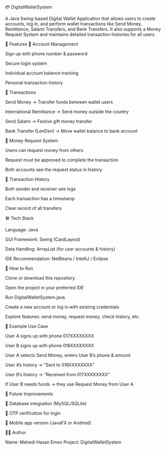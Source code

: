 💳 DigitalWalletSystem

A Java Swing-based Digital Wallet Application that allows users to create accounts, log in, and perform wallet transactions like Send Money, Remittance, Salami Transfers, and Bank Transfers.
It also supports a Money Request System and maintains detailed transaction histories for all users.

🚀 Features
🔐 Account Management

Sign up with phone number & password

Secure login system

Individual account balance tracking

Personal transaction history

💸 Transactions

Send Money → Transfer funds between wallet users

International Remittance → Send money outside the country

Send Salami → Festive gift money transfer

Bank Transfer (LenDen) → Move wallet balance to bank account

📩 Money Request System

Users can request money from others

Request must be approved to complete the transaction

Both accounts see the request status in history

📜 Transaction History

Both sender and receiver see logs

Each transaction has a timestamp

Clear record of all transfers

🛠️ Tech Stack

Language: Java

GUI Framework: Swing (CardLayout)

Data Handling: ArrayList (for user accounts & history)

IDE Recommendation: NetBeans / IntelliJ / Eclipse

📂 How to Run

Clone or download this repository

Open the project in your preferred IDE

Run DigitalWalletSystem.java

Create a new account or log in with existing credentials

Explore features: send money, request money, check history, etc.

📌 Example Use Case

User A signs up with phone 017XXXXXXXX

User B signs up with phone 018XXXXXXXX

User A selects Send Money, enters User B’s phone & amount

User A’s history → “Sent to 018XXXXXXXX”

User B’s history → “Received from 017XXXXXXXX”

If User B needs funds → they use Request Money from User A

🔮 Future Improvements

🔗 Database integration (MySQL/SQLite)

🔑 OTP verification for login

📱 Mobile app version (JavaFX or Android)

👨‍💻 Author

Name: Mehedi Hasan Emon
Project: DigitalWalletSystem
